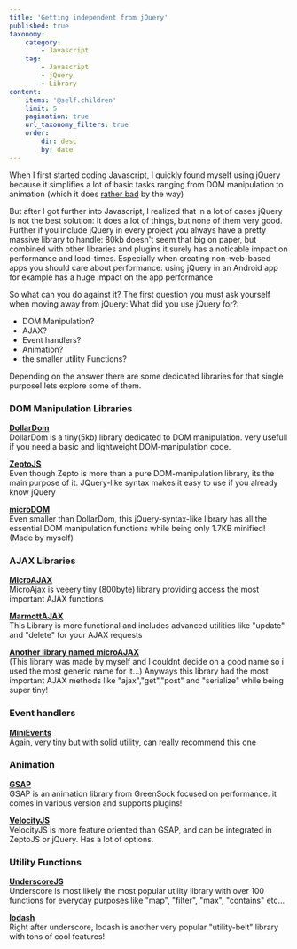 ```yaml
---
title: 'Getting independent from jQuery'
published: true
taxonomy:
    category:
        - Javascript
    tag:
        - Javascript
        - jQuery
        - Library
content:
    items: '@self.children'
    limit: 5
    pagination: true
    url_taxonomy_filters: true
    order:
        dir: desc
        by: date
---
```


When I first started coding Javascript, I quickly found myself using jQuery because it simplifies a lot of basic tasks ranging from DOM manipulation to animation (which it does [rather bad](https://css-tricks.com/myth-busting-css-animations-vs-javascript/) by the way)

But after I got further into Javascript, I realized that in a lot of cases jQuery is not the best solution: It does a lot of things, but none of them very good. Further if you include jQuery in every project you always have a pretty massive library to handle: 80kb doesn't seem that big on paper, but combined with other libraries and plugins it surely has a noticable impact on performance and load-times. Especially when creating non-web-based apps you should care about performance: using jQuery in an Android app for example has a huge impact on the app performance

So what can you do against it? The first question you must ask yourself when moving away from jQuery: What did you use jQuery for?:

*   DOM Manipulation?
*   AJAX?
*   Event handlers?
*   Animation?
*   the smaller utility Functions?

Depending on the answer there are some dedicated libraries for that single purpose! lets explore some of them.

### DOM Manipulation Libraries

**[DollarDom](https://github.com/julienw/dollardom)**  
DollarDom is a tiny(5kb) library dedicated to DOM manipulation. very usefull if you need a basic and lightweight DOM-manipulation code.

**[ZeptoJS](http://zeptojs.com/)**  
Even though Zepto is more than a pure DOM-manipulation library, its the main purpose of it. JQuery-like syntax makes it easy to use if you already know jQuery

**[microDOM](https://github.com/TheBinaryBee/microDOM)**  
Even smaller than DollarDom, this jQuery-syntax-like library has all the essential DOM manipulation functions while being only 1.7KB minified! (Made by myself)

### AJAX Libraries

**[MicroAJAX](https://code.google.com/p/microajax/)**  
MicroAjax is veeery tiny (800byte) library providing access the most important AJAX functions

**[MarmottAJAX](https://github.com/dimitrinicolas/marmottajax)**  
This Library is more functional and includes advanced utilities like "update" and "delete" for your AJAX requests

**[Another library named microAJAX](https://github.com/TheBinaryBee/microAJAX)**  
(This library was made by myself and I couldnt decide on a good name so i used the most generic name for it...) Anyways this library had the most important AJAX methods like "ajax","get","post" and "serialize" while being super tiny!

### Event handlers

**[MiniEvents](https://github.com/allouis/minivents)**  
Again, very tiny but with solid utility, can really recommend this one

### Animation

**[GSAP](https://greensock.com/gsap)**  
GSAP is an animation library from GreenSock focused on performance. it comes in various version and supports plugins!

**[VelocityJS](http://julian.com/research/velocity/)**  
VelocityJS is more feature oriented than GSAP, and can be integrated in ZeptoJS or jQuery. Has a lot of options.

### Utility Functions

**[UnderscoreJS](http://underscorejs.org/)**  
Underscore is most likely the most popular utility library with over 100 functions for everyday purposes like "map", "filter", "max", "contains" etc...

**[lodash](https://lodash.com/")**  
Right after underscore, lodash is another very popular "utility-belt" library with tons of cool features!